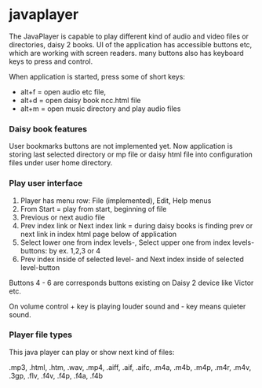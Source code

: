 # javaplayer

The JavaPlayer is capable to play 
different kind of audio and video files or directories,
daisy 2 books. UI of the application has accessible buttons etc, 
which are working with screen readers. many buttons also has 
keyboard keys to press and control.

When application is started, press some of short keys:
- alt+f = open audio etc file, 
- alt+d = open daisy book ncc.html file
- alt+m = open music directory and play audio files

### Daisy book features

User bookmarks buttons are not implemented yet. Now application is storing last selected directory or mp file or daisy html file into configuration files under user home directory.

### Play user interface

1. Player has menu row: File (implemented), Edit, Help menus
2. From Start = play from start, beginning of file
3. Previous or next audio file
4. Prev index link or Next index link = during daisy books is finding prev or next link in index html page below of application
5. Select lower one from index levels-, Select upper one from index levels- buttons: by ex. 1,2,3 or 4
6. Prev index inside of selected level- and Next index inside of selected level-button

Buttons 4 - 6 are corresponds buttons existing on Daisy 2 device like Victor etc.

On volume control + key is playing louder sound and - key means quieter sound.

### Player file types

This java player can play or show next kind of files:

.mp3,  .html, .htm,  .wav, .mp4, .aiff,  .aif,  .aifc,  .m4a,  .m4b,  .m4p,  .m4r,  .m4v,  .3gp, 
.flv,  .f4v,  .f4p,  .f4a,  .f4b
